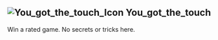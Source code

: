 ## ![You_got_the_touch_Icon](https://raw.githubusercontent.com/1IlIl/wikidata/main/achievement_icons/You_got_the_touch.png) You_got_the_touch





Win a rated game. No secrets or tricks here.

